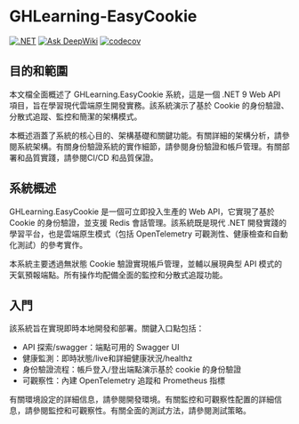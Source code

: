 # GHLearning-EasyCookie
[![.NET](https://github.com/gordon-hung/GHLearning-EasyCookie/actions/workflows/dotnet.yml/badge.svg)](https://github.com/gordon-hung/GHLearning-EasyCookie/actions/workflows/dotnet.yml) [![Ask DeepWiki](https://deepwiki.com/badge.svg)](https://deepwiki.com/gordon-hung/GHLearning-EasyCookie)  [![codecov](https://codecov.io/gh/gordon-hung/GHLearning-EasyCookie/graph/badge.svg?token=C8QLMXHVIO)](https://codecov.io/gh/gordon-hung/GHLearning-EasyCookie)

## 目的和範圍
本文檔全面概述了 GHLearning.EasyCookie 系統，這是一個 .NET 9 Web API 項目，旨在學習現代雲端原生開發實務。該系統演示了基於 Cookie 的身份驗證、分散式追蹤、監控和簡潔的架構模式。

本概述涵蓋了系統的核心目的、架構基礎和關鍵功能。有關詳細的架構分析，請參閱系統架構。有關身份驗證系統的實作細節，請參閱身份驗證和帳戶管理。有關部署和品質實踐，請參閱CI/CD 和品質保證。

## 系統概述
GHLearning.EasyCookie 是一個可立即投入生產的 Web API，它實現了基於 Cookie 的身份驗證，並支援 Redis 會話管理。該系統既是現代 .NET 開發實踐的學習平台，也是雲端原生模式（包括 OpenTelemetry 可觀測性、健康檢查和自動化測試）的參考實作。

本系統主要透過無狀態 Cookie 驗證實現帳戶管理，並輔以展現典型 API 模式的天氣預報端點。所有操作均配備全面的監控和分散式追蹤功能。

## 入門

該系統旨在實現即時本地開發和部署。關鍵入口點包括：

- API 探索/swagger：端點可用的 Swagger UI
- 健康監測：即時狀態/live和詳細健康狀況/healthz
- 身份驗證流程：帳戶登入/登出端點演示基於 cookie 的身份驗證
- 可觀察性：內建 OpenTelemetry 追蹤和 Prometheus 指標

有關環境設定的詳細信息，請參閱開發環境。有關監控和可觀察性配置的詳細信息，請參閱監控和可觀察性。有關全面的測試方法，請參閱測試策略。
